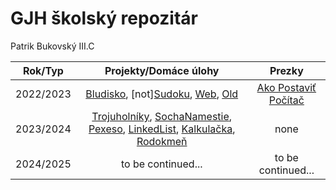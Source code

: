 # GJH školský repozitár
Patrik Bukovský III.C

|  Rok/Typ  |                                                                                                                      Projekty/Domáce úlohy                                                                                                                      |                             Prezky                             |
|:---------:|:---------------------------------------------------------------------------------------------------------------------------------------------------------------------------------------------------------------------------------------------------------------:|:--------------------------------------------------------------:|
| 2022/2023 |                                                                       [Bludisko](2022-2023/Bludisko2023), [not][Sudoku](Sudoku), [Web](turing.gjh.sk\~bukovsky.p),  [Old](2022-2023/Old)                                                                        | [Ako Postaviť Počítač](2022-2023/pptx/Akopostaviťpočítač.pptx) |
| 2023/2024 |             [Trojuholníky](2023-2024/rekurzia_trojuholniky.py), [SochaNamestie](2023-2024/sochananamesti.py), [Pexeso](2023-2024/pexeso), [LinkedList](2023-2024/LinkedList.py), [Kalkulačka](2023-2024/calculator), [Rodokmeň](2023-2024/Rodokmeň)             |                              none                              |
| 2024/2025 |                                                                                                                       to be continued...                                                                                                                        |                       to be continued...                       |


